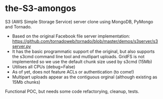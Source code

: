 # the-S3-amongos
S3 (AWS Simple Storage Service) server clone using MongoDB, PyMongo and Tornado.

* Based on the original Facebook file server implementation: https://github.com/tornadoweb/tornado/blob/master/demos/s3server/s3server.py
* It has the basic programmatic support of the original, but also supports the s3cmd command line tool and mutlipart uploads. GridFS is not implemented so we use the default chunk size used by s3cmd (15Mb)
* Utilises all CPUs (debug=False)
* As of yet, does not feature ACLs or authentication (to come!)
* Multipart uploads appear as the contiguous orginal (although existing as 15Mb chunks)

Functional POC, but needs some code refactorying, cleanup, tests.
